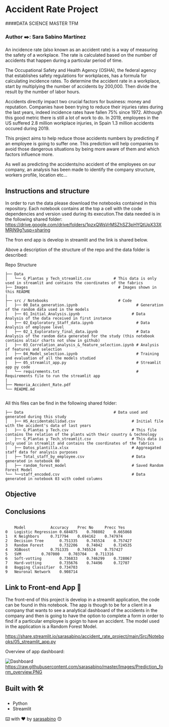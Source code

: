# Accident Rate Project
####DATA SCIENCE MASTER TFM

### Author ✒️: Sara Sabino Martínez

An incidence rate (also known as an accident rate) is a way of measuring the safety of a workplace. The rate is calculated based on the number of accidents that happen during a particular period of time.

The Occupational Safety and Health Agency (OSHA), the federal agency that establishes safety regulations for workplaces, has a formula for calculating incidence rates. To determine the accident rate in a workplace, start by multiplying the number of accidents by 200,000. Then divide the result by the number of labor hours.

Accidents directly impact two crucial factors for business: money and reputation. Companies have been trying to reduce their injuries rates during the last years, indeed incidence rates have fallen 75% since 1972. Although this good metric there is still a lot of work to do. In 2019, employees in the US suffered 2.8 million workplace injuries, in Spain 1.3 million accidents occured during 2019. 

This project aims to help reduce those  accidents numbers by predicting if an employee is going to suffer one. This prediction will help companies to avoid those dangerous situations by being more aware of them and which factors influence more. 

As well as predicting the accidents/no accident of the employees on our company, an analysis has been made to identify the company structure, workers profile, location etc...

## Instructions and structure

In order to run the data please download the notebooks contained in this repository. Each notebook contains at the top a cell with the code dependencies and version used during its execution.The data needed is in the following shared folder: https://drive.google.com/drive/folders/1pzxQWsVrMSZhSZ3pHYQtUpX33XMRjN9g?usp=sharing

The fron end app is develop in streamlit and the link is shared below.

Above a description of the structure of the repo and the data folder is described:

Repo Structure
```
├── Data 
│   └── G_Plantas y Tech_streamlit.csv    		# This data is only used in streamlit and contains the coordinates of the fabrics
├── Images                                        # Images shown in this README
|
├── src / Notebooks                               # Code
│   ├── 00_Data_generation.ipynb                          # Generation of the random data used in the models 
│   ├── 01_Initial_Analysis.ipynb                       # Data Analysis of the data received in first instance
│   ├── 02_Exploratory_Staff_data.ipynb                   # Data Analysis of employee level
│   ├── 02_1_Exploratory_final_data.ipynb                 # Data Analysis of the random data generated for the study (this notebook contains altair charts not show in github)
│   ├── 03_Correlation_analysis_&_feature_selection.ipynb # Analysis of features and selection
│   ├── 04_Model_selection.ipynb                          # Training and evaluation of all the models studied
│   ├── 05_streamlit_app.py                               # Streamlit app py code
│   └── requirements.txt                                  # Requirements file to run the streamlit app
|
├── Memoria_Accident_Rate.pdf
└── README.md
    
```

All this files can be find in the following shared folder:

```
├── Data                                       	# Data used and generated during this study
│   ├── HS_Accidentabilidad.csv                         # Initial file with the accident's data of last years
│   ├── G_Plantas y Tech.csv                            # This file contains the relation of the plants with their country & technology
│   ├── G_Plantas y Tech_streamlit.csv                  # This data is only used in streamlit and contains the coordinates of the fabrics
│   ├── Datos_plantilla.xlsx                            # Aggreagated staff data for analysis purposes
│   ├── Total_staff_by_employee.csv                     # Data generated in notebook 00
│   ├── random_forest_model                             # Saved Random Forest Model
└── └──staff_encoded.csv                                # Data generated in notebook 03 with coded columns

```


## Objective

## Conclusions
```

	Model			Accuracy	Prec No		Precc Yes
0	Logistic Regression	0.684875	0.708802	0.665868
1	K Neighbors		0.717794	0.694162	0.747974
2	Decision Tree		0.751335	0.745524	0.757427
3	Random Forest		0.732206	0.74042		0.724535
4	XGBoost			0.751335	0.745524	0.757427
5	SVM			0.707000	0.703704	0.711316
6	Soft-votting		0.736833	0.746299	0.728067
7	Hard-votting		0.735676	0.74496		0.72707
8	Bagging Classifier	0.734703		
9	Neuronal Network	0.908714		
```
## Link to Front-end App 🚀

The front-end of this project is develop in a streamlit application, the code can be found in this notebook. 
The app is though to be for a client in a company that wants to see a analytical dashboard of the accidents in the company and then is going to have the option to complete a form in order to find if a particular employee is goign to have an accident.
The model used in the application is a Random Forest Model.

https://share.streamlit.io/sarasabino/accident_rate_project/main/Src/Notebooks/05_streamlit_app.py

Overview of app dashboard:



![Dashboard](https://raw.githubusercontent.com/sarasabino/maccident_rate_project/main/Images/Dashboard_overiew.png)
https://raw.githubusercontent.com/sarasabino/master/Images/Prediction_form_overview.PNG

## Built with 🛠️

* Python
* Streamlit

⌨️ with ❤️ by [sarasabino](https://github.com/sarasabino) 😊

